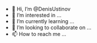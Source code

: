 - 👋 Hi, I’m @DenisUstinov
- 👀 I’m interested in ...
- 🌱 I’m currently learning ...
- 💞️ I’m looking to collaborate on ...
- 📫 How to reach me ...

<!---
DenisUstinov/DenisUstinov is a ✨ special ✨ repository because its `README.md` (this file) appears on your GitHub profile.
You can click the Preview link to take a look at your changes.
--->
